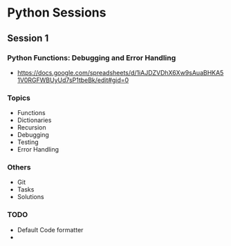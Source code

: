 # Python Sessions

## Session 1
### Python Functions: Debugging and Error Handling
- https://docs.google.com/spreadsheets/d/1iAJDZVDhX6Xw9sAuaBHKA51V0RGFWBUyUd7sP1tbeBk/edit#gid=0


### Topics
- Functions
- Dictionaries
- Recursion
- Debugging
- Testing
- Error Handling





























### Others
- Git
- Tasks
- Solutions



### TODO
- Default Code formatter
- 



